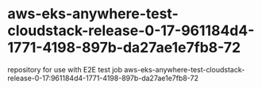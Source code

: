 # aws-eks-anywhere-test-cloudstack-release-0-17-961184d4-1771-4198-897b-da27ae1e7fb8-72
repository for use with E2E test job aws-eks-anywhere-test-cloudstack-release-0-17:961184d4-1771-4198-897b-da27ae1e7fb8-72
